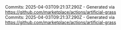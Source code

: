 Commits: 2025-04-03T09:21:37.290Z - Generated via https://github.com/marketplace/actions/artificial-grass
<br>
Commits: 2025-04-03T09:21:37.290Z - Generated via https://github.com/marketplace/actions/artificial-grass
<br>
